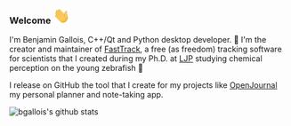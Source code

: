### Welcome <img src="https://raw.githubusercontent.com/ABSphreak/ABSphreak/master/gifs/Hi.gif" width="30px">

I'm Benjamin Gallois, C++/Qt and Python desktop developer. 🔭 I'm the creator and maintainer of [FastTrack](https://github.com/orgs/FastTrackOrg/dashboard), a free (as freedom) tracking software for scientists that I created during my Ph.D. at [LJP](https://github.com/LJPZebra) studying chemical perception on the young zebrafish :tropical_fish:

I release on GitHub the tool that I create for my projects like [OpenJournal](https://github.com/bgallois/OpenJournal) my personal planner and note-taking app.

![bgallois's github stats](https://github-readme-stats.vercel.app/api?username=bgallois&hide=["issues"]&show_icons=true)
